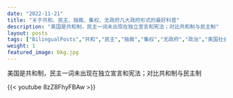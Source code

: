 ```yaml
---
date: "2022-11-21"
title: "关于共和、民主、独裁、集权、无政府几大政府形式的最好科普"
description: "美国是共和制，民主一词未出现在独立宣言和宪法；对比共和制与民主制"
layout: posts
tags: ["BilingualPosts","共和","民主","独裁","集权","无政府","政治","美国社会","教育","人物历史"]
weight: 1
featured_image: bkg.jpg
---
```


美国是共和制，民主一词未出现在独立宣言和宪法；对比共和制与民主制
<!--more-->

{{< youtube 8zZ8FhyFBAw >}}